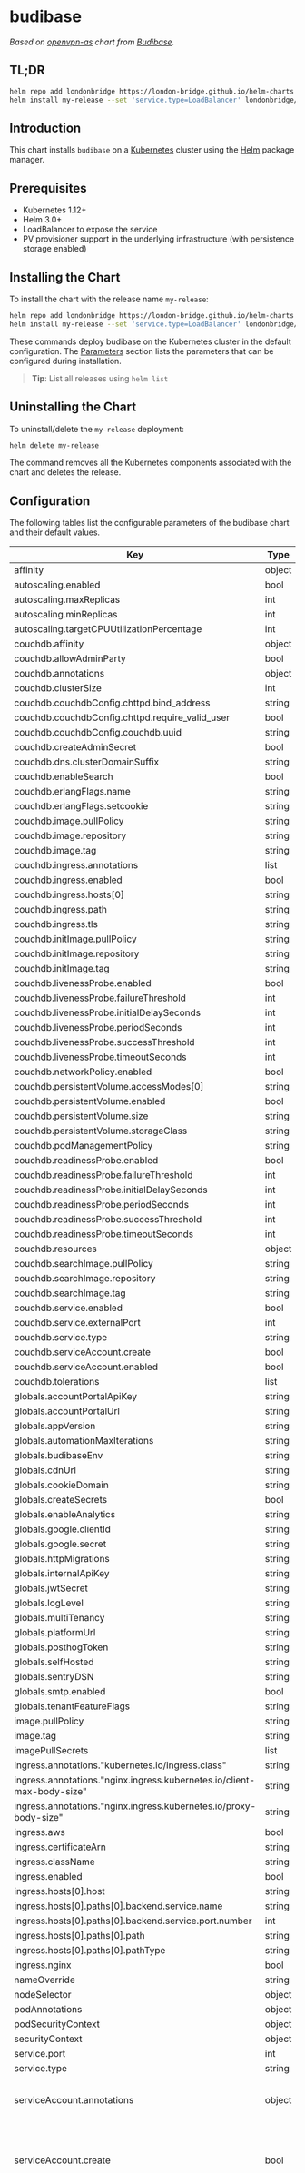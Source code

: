 # budibase

_Based on [openvpn-as](https://github.com/Budibase/budibase/tree/develop/charts/budibase) chart from [Budibase](https://github.com/Budibase)._

## TL;DR

```sh
helm repo add londonbridge https://london-bridge.github.io/helm-charts
helm install my-release --set 'service.type=LoadBalancer' londonbridge/budibase
```

## Introduction

This chart installs `budibase` on a [Kubernetes](http://kubernetes.io) cluster using the [Helm](https://helm.sh) package manager.

## Prerequisites

- Kubernetes 1.12+
- Helm 3.0+
- LoadBalancer to expose the service
- PV provisioner support in the underlying infrastructure (with persistence storage enabled)

## Installing the Chart

To install the chart with the release name `my-release`:

```sh
helm repo add londonbridge https://london-bridge.github.io/helm-charts
helm install my-release --set 'service.type=LoadBalancer' londonbridge/budibase
```

These commands deploy budibase on the Kubernetes cluster in the default configuration. The [Parameters](./#parameters) section lists the parameters that can be configured during installation.

> **Tip**: List all releases using `helm list`

## Uninstalling the Chart

To uninstall/delete the `my-release` deployment:

```sh
helm delete my-release
```

The command removes all the Kubernetes components associated with the chart and deletes the release.

## Configuration

The following tables list the configurable parameters of the budibase chart and their default values.

| Key | Type | Default | Description |
|-----|------|---------|-------------|
| affinity | object | `{}` |  |
| autoscaling.enabled | bool | `false` |  |
| autoscaling.maxReplicas | int | `100` |  |
| autoscaling.minReplicas | int | `1` |  |
| autoscaling.targetCPUUtilizationPercentage | int | `80` |  |
| couchdb.affinity | object | `{}` |  |
| couchdb.allowAdminParty | bool | `false` |  |
| couchdb.annotations | object | `{}` |  |
| couchdb.clusterSize | int | `3` |  |
| couchdb.couchdbConfig.chttpd.bind_address | string | `"any"` |  |
| couchdb.couchdbConfig.chttpd.require_valid_user | bool | `false` |  |
| couchdb.couchdbConfig.couchdb.uuid | string | `"budibase-couchdb"` |  |
| couchdb.createAdminSecret | bool | `true` |  |
| couchdb.dns.clusterDomainSuffix | string | `"cluster.local"` |  |
| couchdb.enableSearch | bool | `true` |  |
| couchdb.erlangFlags.name | string | `"couchdb"` |  |
| couchdb.erlangFlags.setcookie | string | `"monster"` |  |
| couchdb.image.pullPolicy | string | `"IfNotPresent"` |  |
| couchdb.image.repository | string | `"couchdb"` |  |
| couchdb.image.tag | string | `"3.2.1"` |  |
| couchdb.ingress.annotations | list | `[]` |  |
| couchdb.ingress.enabled | bool | `false` |  |
| couchdb.ingress.hosts[0] | string | `"chart-example.local"` |  |
| couchdb.ingress.path | string | `"/"` |  |
| couchdb.ingress.tls | string | `nil` |  |
| couchdb.initImage.pullPolicy | string | `"Always"` |  |
| couchdb.initImage.repository | string | `"busybox"` |  |
| couchdb.initImage.tag | string | `"latest"` |  |
| couchdb.livenessProbe.enabled | bool | `true` |  |
| couchdb.livenessProbe.failureThreshold | int | `3` |  |
| couchdb.livenessProbe.initialDelaySeconds | int | `0` |  |
| couchdb.livenessProbe.periodSeconds | int | `10` |  |
| couchdb.livenessProbe.successThreshold | int | `1` |  |
| couchdb.livenessProbe.timeoutSeconds | int | `1` |  |
| couchdb.networkPolicy.enabled | bool | `true` |  |
| couchdb.persistentVolume.accessModes[0] | string | `"ReadWriteOnce"` |  |
| couchdb.persistentVolume.enabled | bool | `false` |  |
| couchdb.persistentVolume.size | string | `"10Gi"` |  |
| couchdb.persistentVolume.storageClass | string | `""` |  |
| couchdb.podManagementPolicy | string | `"Parallel"` |  |
| couchdb.readinessProbe.enabled | bool | `true` |  |
| couchdb.readinessProbe.failureThreshold | int | `3` |  |
| couchdb.readinessProbe.initialDelaySeconds | int | `0` |  |
| couchdb.readinessProbe.periodSeconds | int | `10` |  |
| couchdb.readinessProbe.successThreshold | int | `1` |  |
| couchdb.readinessProbe.timeoutSeconds | int | `1` |  |
| couchdb.resources | object | `{}` |  |
| couchdb.searchImage.pullPolicy | string | `"IfNotPresent"` |  |
| couchdb.searchImage.repository | string | `"kocolosk/couchdb-search"` |  |
| couchdb.searchImage.tag | string | `"0.2.0"` |  |
| couchdb.service.enabled | bool | `true` |  |
| couchdb.service.externalPort | int | `5984` |  |
| couchdb.service.type | string | `"ClusterIP"` |  |
| couchdb.serviceAccount.create | bool | `true` |  |
| couchdb.serviceAccount.enabled | bool | `true` |  |
| couchdb.tolerations | list | `[]` |  |
| globals.accountPortalApiKey | string | `""` |  |
| globals.accountPortalUrl | string | `""` |  |
| globals.appVersion | string | `"latest"` |  |
| globals.automationMaxIterations | string | `"200"` |  |
| globals.budibaseEnv | string | `"PRODUCTION"` |  |
| globals.cdnUrl | string | `""` |  |
| globals.cookieDomain | string | `""` |  |
| globals.createSecrets | bool | `true` |  |
| globals.enableAnalytics | string | `"1"` |  |
| globals.google.clientId | string | `""` |  |
| globals.google.secret | string | `""` |  |
| globals.httpMigrations | string | `"0"` |  |
| globals.internalApiKey | string | `""` |  |
| globals.jwtSecret | string | `""` |  |
| globals.logLevel | string | `"info"` |  |
| globals.multiTenancy | string | `"0"` |  |
| globals.platformUrl | string | `""` |  |
| globals.posthogToken | string | `""` |  |
| globals.selfHosted | string | `"1"` |  |
| globals.sentryDSN | string | `""` |  |
| globals.smtp.enabled | bool | `false` |  |
| globals.tenantFeatureFlags | string | `"*:LICENSING,*:USER_GROUPS"` |  |
| image.pullPolicy | string | `"IfNotPresent"` |  |
| image.tag | string | `""` |  |
| imagePullSecrets | list | `[]` |  |
| ingress.annotations."kubernetes.io/ingress.class" | string | `"nginx"` |  |
| ingress.annotations."nginx.ingress.kubernetes.io/client-max-body-size" | string | `"150M"` |  |
| ingress.annotations."nginx.ingress.kubernetes.io/proxy-body-size" | string | `"50m"` |  |
| ingress.aws | bool | `false` |  |
| ingress.certificateArn | string | `""` |  |
| ingress.className | string | `""` |  |
| ingress.enabled | bool | `true` |  |
| ingress.hosts[0].host | string | `nil` |  |
| ingress.hosts[0].paths[0].backend.service.name | string | `"proxy-service"` |  |
| ingress.hosts[0].paths[0].backend.service.port.number | int | `10000` |  |
| ingress.hosts[0].paths[0].path | string | `"/"` |  |
| ingress.hosts[0].paths[0].pathType | string | `"Prefix"` |  |
| ingress.nginx | bool | `true` |  |
| nameOverride | string | `""` |  |
| nodeSelector | object | `{}` |  |
| podAnnotations | object | `{}` |  |
| podSecurityContext | object | `{}` |  |
| securityContext | object | `{}` |  |
| service.port | int | `10000` |  |
| service.type | string | `"ClusterIP"` |  |
| serviceAccount.annotations | object | `{}` | Annotations to add to the service account |
| serviceAccount.create | bool | `true` | Specifies whether a service account should be created |
| serviceAccount.name | string | `""` | The name of the service account to use. If not set and create is true, a name is generated using the fullname template |
| services.apps.logLevel | string | `"info"` |  |
| services.apps.port | int | `4002` |  |
| services.apps.replicaCount | int | `1` |  |
| services.apps.resources | object | `{}` |  |
| services.budibaseVersion | string | `"latest"` |  |
| services.couchdb.backup.enabled | bool | `false` |  |
| services.couchdb.backup.interval | string | `""` |  |
| services.couchdb.backup.resources | object | `{}` |  |
| services.couchdb.backup.target | string | `""` |  |
| services.couchdb.enabled | bool | `true` |  |
| services.couchdb.port | int | `5984` |  |
| services.dns | string | `"cluster.local"` |  |
| services.objectStore.accessKey | string | `""` |  |
| services.objectStore.browser | bool | `true` |  |
| services.objectStore.cloudfront.cdn | string | `""` |  |
| services.objectStore.cloudfront.privateKey64 | string | `""` |  |
| services.objectStore.cloudfront.publicKeyId | string | `""` |  |
| services.objectStore.minio | bool | `true` |  |
| services.objectStore.port | int | `9000` |  |
| services.objectStore.region | string | `""` |  |
| services.objectStore.replicaCount | int | `1` |  |
| services.objectStore.resources | object | `{}` |  |
| services.objectStore.secretKey | string | `""` |  |
| services.objectStore.storage | string | `"100Mi"` |  |
| services.objectStore.storageClass | string | `""` |  |
| services.objectStore.url | string | `"http://minio-service:9000"` |  |
| services.proxy.port | int | `10000` |  |
| services.proxy.replicaCount | int | `1` |  |
| services.proxy.resources | object | `{}` |  |
| services.proxy.upstreams.apps | string | `"http://app-service.{{ .Release.Namespace }}.svc.{{ .Values.services.dns }}:{{ .Values.services.apps.port }}"` |  |
| services.proxy.upstreams.couchdb | string | `"http://{{ .Release.Name }}-svc-couchdb:{{ .Values.services.couchdb.port }}"` |  |
| services.proxy.upstreams.minio | string | `"http://minio-service.{{ .Release.Namespace }}.svc.{{ .Values.services.dns }}:{{ .Values.services.objectStore.port }}"` |  |
| services.proxy.upstreams.worker | string | `"http://worker-service.{{ .Release.Namespace }}.svc.{{ .Values.services.dns }}:{{ .Values.services.worker.port }}"` |  |
| services.redis.enabled | bool | `true` |  |
| services.redis.password | string | `"budibase"` |  |
| services.redis.port | int | `6379` |  |
| services.redis.replicaCount | int | `1` |  |
| services.redis.resources | object | `{}` |  |
| services.redis.storage | string | `"100Mi"` |  |
| services.redis.storageClass | string | `""` |  |
| services.redis.url | string | `""` |  |
| services.worker.port | int | `4003` |  |
| services.worker.replicaCount | int | `1` |  |
| services.worker.resources | object | `{}` |  |
| tolerations | list | `[]` |  |

Specify each parameter using the `--set key=value[,key=value]` argument to `helm install`.

Alternatively, a YAML file that specifies the values for the parameters can be provided while installing the chart. For example,

```sh
helm install my-release -f ./values.yaml londonbridge/budibase
```
